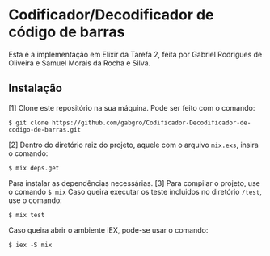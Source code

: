 # Codificador/Decodificador de código de barras

Esta é a implementação em Elixir da Tarefa 2, feita por Gabriel Rodrigues de Oliveira e Samuel Morais da Rocha e Silva.

## Instalação

[1] Clone este repositório na sua máquina. Pode ser feito com o comando:
```
$ git clone https://github.com/gabgro/Codificador-Decodificador-de-codigo-de-barras.git
```
[2] Dentro do diretório raiz do projeto, aquele com o arquivo `mix.exs`, insira o comando:
```
$ mix deps.get
```
Para instalar as dependências necessárias.
[3] Para compilar o projeto, use o comando 
``$ mix``
Caso queira executar os teste íncluidos no diretório ``/test``, use o comando:
```
$ mix test
```
Caso queira abrir o ambiente iEX, pode-se usar o comando:
```
$ iex -S mix
```